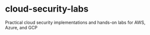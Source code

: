 # cloud-security-labs
Practical cloud security implementations and hands-on labs for AWS, Azure, and GCP

